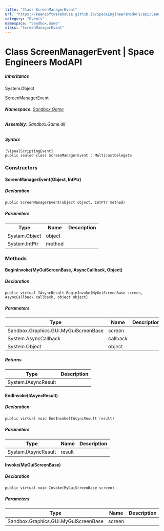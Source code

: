 ```yaml
---
title: "Class ScreenManagerEvent"
url: "https://keensoftwarehouse.github.io/SpaceEngineersModAPI/api/Sandbox.Game.ScreenManagerEvent.html"
category: "Events"
namespace: "Sandbox.Game"
class: "ScreenManagerEvent"
---
```


# Class ScreenManagerEvent | Space Engineers ModAPI

##### Inheritance

System.Object

ScreenManagerEvent

###### **Namespace**: [Sandbox.Game](https://keensoftwarehouse.github.io/SpaceEngineersModAPI/api/Sandbox.Game.html)

###### **Assembly**: Sandbox.Game.dll

##### Syntax

```
[VisualScriptingEvent]
public sealed class ScreenManagerEvent : MulticastDelegate
```

### Constructors

#### ScreenManagerEvent(Object, IntPtr)

##### Declaration

```
public ScreenManagerEvent(object object, IntPtr method)
```

##### Parameters

| Type | Name | Description |
| --- | --- | --- |
| System.Object | object |     |
| System.IntPtr | method |     |

### Methods

#### BeginInvoke(MyGuiScreenBase, AsyncCallback, Object)

##### Declaration

```
public virtual IAsyncResult BeginInvoke(MyGuiScreenBase screen, AsyncCallback callback, object object)
```

##### Parameters

| Type | Name | Description |
| --- | --- | --- |
| Sandbox.Graphics.GUI.MyGuiScreenBase | screen |     |
| System.AsyncCallback | callback |     |
| System.Object | object |     |

##### Returns

| Type | Description |
| --- | --- |
| System.IAsyncResult |     |

#### EndInvoke(IAsyncResult)

##### Declaration

```
public virtual void EndInvoke(IAsyncResult result)
```

##### Parameters

| Type | Name | Description |
| --- | --- | --- |
| System.IAsyncResult | result |     |

#### Invoke(MyGuiScreenBase)

##### Declaration

```
public virtual void Invoke(MyGuiScreenBase screen)
```

##### Parameters

| Type | Name | Description |
| --- | --- | --- |
| Sandbox.Graphics.GUI.MyGuiScreenBase | screen |     |